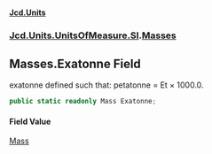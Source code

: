 #### [Jcd.Units](index 'index')
### [Jcd.Units.UnitsOfMeasure.SI](Jcd.Units.UnitsOfMeasure.SI 'Jcd.Units.UnitsOfMeasure.SI').[Masses](Masses 'Jcd.Units.UnitsOfMeasure.SI.Masses')

## Masses.Exatonne Field

exatonne defined such that: petatonne = Et × 1000.0.

```csharp
public static readonly Mass Exatonne;
```

#### Field Value
[Mass](Mass 'Jcd.Units.UnitTypes.Mass')